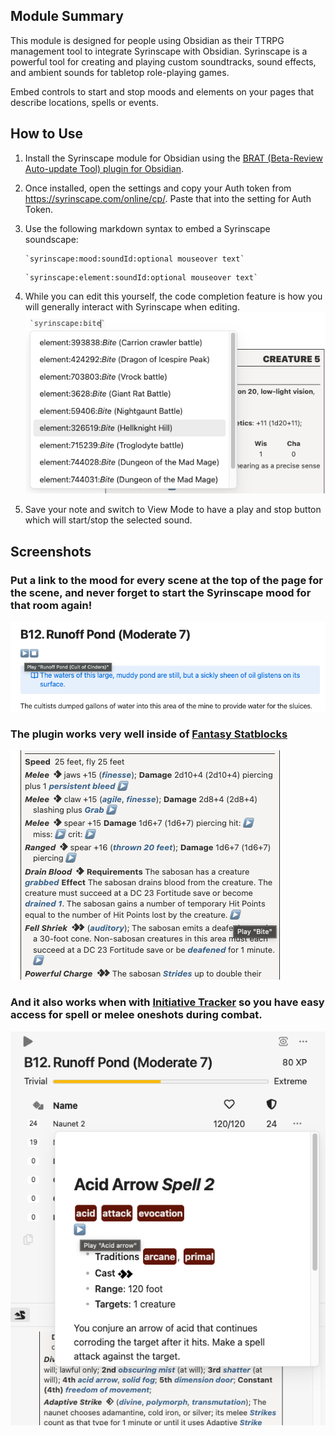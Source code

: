 ## Module Summary

This module is designed for people using Obsidian as their TTRPG management tool to integrate Syrinscape with Obsidian. Syrinscape is a powerful tool for creating and playing custom soundtracks, sound effects, and ambient sounds for tabletop role-playing games.

Embed controls to start and stop moods and elements on your pages that describe locations, spells or events.

## How to Use

1. Install the Syrinscape module for Obsidian using the [BRAT (Beta-Review Auto-update Tool) plugin for Obsidian](https://github.com/TfTHacker/obsidian42-brat).

2. Once installed, open the settings and copy your Auth token from https://syrinscape.com/online/cp/. Paste that into the setting for Auth Token.

3. Use the following markdown syntax to embed a Syrinscape soundscape:

    ```
    `syrinscape:mood:soundId:optional mouseover text`
    ```

    ```
    `syrinscape:element:soundId:optional mouseover text`
    ```

4. While you can edit this yourself, the code completion feature is how you will generally interact with Syrinscape when editing.
    ![Code completion](doc/code_completion.png "Code completion feature")
    
5. Save your note and switch to View Mode to have a play and stop button which will start/stop the selected sound.

## Screenshots

### Put a link to the mood for every scene at the top of the page for the scene, and never forget to start the Syrinscape mood for that room again!

![Scene mood](doc/scene_mood.png "Setting the mood for a scene")

### The plugin works very well inside of [Fantasy Statblocks](https://github.com/javalent/fantasy-statblocks)

![Fantasy Statblocks integration](doc/fantasy_statblock.png "Integration with Fantasy Statblocks")

### And it also works when with [Initiative Tracker](https://github.com/javalent/initiative-tracker) so you have easy access for spell or melee oneshots during combat.

![Initiative Tracker integration](doc/initiative_tracker.png "Integration with Initiative Tracker")